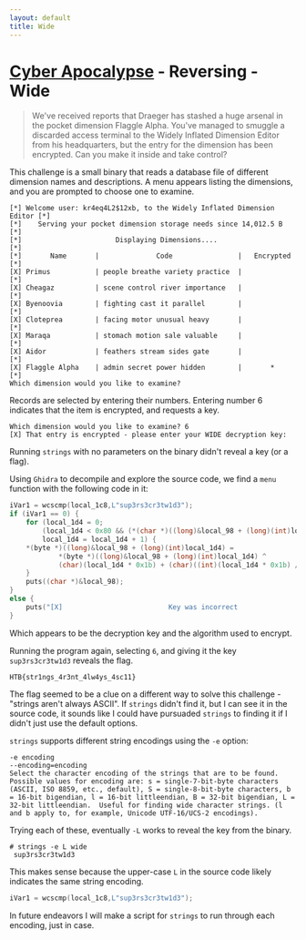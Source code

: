 ```yaml
---
layout: default
title: Wide
---
```


# [Cyber Apocalypse](index.md) - Reversing - Wide

> We've received reports that Draeger has stashed a huge arsenal in the pocket dimension Flaggle Alpha. You've managed to smuggle a discarded access terminal to the Widely Inflated Dimension Editor from his headquarters, but the entry for the dimension has been encrypted. Can you make it inside and take control?

This challenge is a small binary that reads a database file of different dimension names and descriptions. 
A menu appears listing the dimensions, and you are prompted to choose one to examine.

```
[*] Welcome user: kr4eq4L2$12xb, to the Widely Inflated Dimension Editor [*]
[*]    Serving your pocket dimension storage needs since 14,012.5 B      [*]
[*]                       Displaying Dimensions....                      [*]
[*]       Name       |              Code                |   Encrypted    [*]
[X] Primus           | people breathe variety practice  |                [*]
[X] Cheagaz          | scene control river importance   |                [*]
[X] Byenoovia        | fighting cast it parallel        |                [*]
[X] Cloteprea        | facing motor unusual heavy       |                [*]
[X] Maraqa           | stomach motion sale valuable     |                [*]
[X] Aidor            | feathers stream sides gate       |                [*]
[X] Flaggle Alpha    | admin secret power hidden        |       *        [*]
Which dimension would you like to examine?
```
Records are selected by entering their numbers. Entering number 6 indicates that the item is encrypted, and requests a key.

```
Which dimension would you like to examine? 6
[X] That entry is encrypted - please enter your WIDE decryption key:
```

Running `strings` with no parameters on the binary didn't reveal a key (or a flag).

Using `Ghidra` to decompile and explore the source code, we find a `menu` function with the following code in it:

```c++
iVar1 = wcscmp(local_1c8,L"sup3rs3cr3tw1d3");
if (iVar1 == 0) {
    for (local_1d4 = 0;
        (local_1d4 < 0x80 && (*(char *)((long)&local_98 + (long)(int)local_1d4) != '\0'));
        local_1d4 = local_1d4 + 1) {
    *(byte *)((long)&local_98 + (long)(int)local_1d4) =
            *(byte *)((long)&local_98 + (long)(int)local_1d4) ^
            (char)(local_1d4 * 0x1b) + (char)((int)(local_1d4 * 0x1b) / 0xff);
    }
    puts((char *)&local_98);
}
else {
    puts("[X]                          Key was incorrect                           [X]");
}
```
Which appears to be the decryption key and the algorithm used to encrypt.

Running the program again, selecting `6`, and giving it the key `sup3rs3cr3tw1d3` reveals the flag.

```
HTB{str1ngs_4r3nt_4lw4ys_4sc11}
```

The flag seemed to be a clue on a different way to solve this challenge - "strings aren't always ASCII". If `strings` didn't find it, but I can see it in the source code, it sounds like I could have pursuaded `strings` to finding it if I didn't just use the default options.

`strings` supports different string encodings using the `-e` option:
```
-e encoding
--encoding=encoding
Select the character encoding of the strings that are to be found.  Possible values for encoding are: s = single-7-bit-byte characters (ASCII, ISO 8859, etc., default), S = single-8-bit-byte characters, b = 16-bit bigendian, l = 16-bit littleendian, B = 32-bit bigendian, L = 32-bit littleendian.  Useful for finding wide character strings. (l and b apply to, for example, Unicode UTF-16/UCS-2 encodings).
```
Trying each of these, eventually `-L` works to reveal the key from the binary.

```
# strings -e L wide
 sup3rs3cr3tw1d3
```
This makes sense because the upper-case `L` in the source code likely indicates the same string encoding.

```c++
iVar1 = wcscmp(local_1c8,L"sup3rs3cr3tw1d3");
```

In future endeavors I will make a script for `strings` to run through each encoding, just in case.